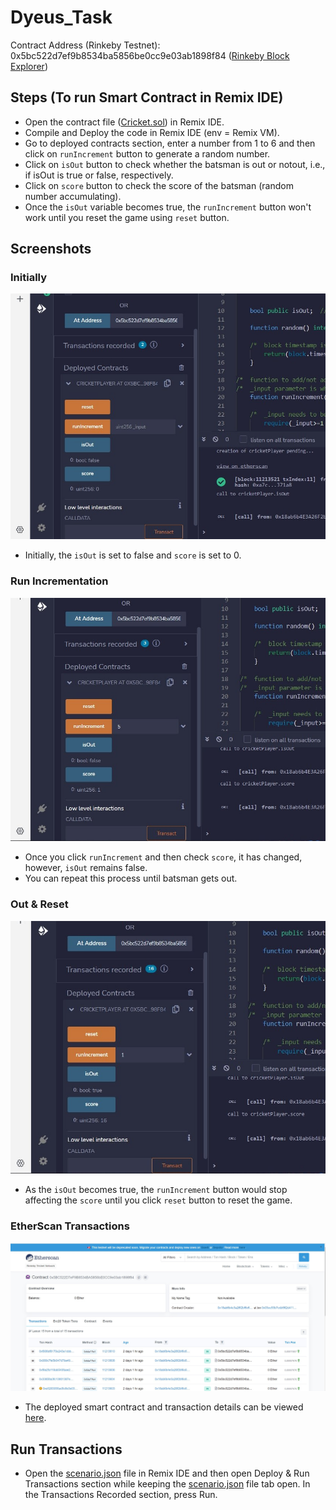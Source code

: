 # Dyeus_Task
Contract Address (Rinkeby Testnet): 0x5bc522d7ef9b8534ba5856be0cc9e03ab1898f84 ([Rinkeby Block Explorer](https://rinkeby.etherscan.io/address/0x5bc522d7ef9b8534ba5856be0cc9e03ab1898f84))

## Steps (To run Smart Contract in Remix IDE)
- Open the contract file ([Cricket.sol](https://github.com/MumukshTayal/Dyeus_Task/blob/main/Cricket.sol)) in Remix IDE.
- Compile and Deploy the code in Remix IDE (env = Remix VM).
- Go to deployed contracts section, enter a number from 1 to 6 and then click on ```runIncrement``` button to generate a random number.
- Click on ```isOut``` button to check whether the batsman is out or notout, i.e., if isOut is true or false, respectively.
- Click on ```score``` button to check the score of the batsman (random number accumulating).
- Once the ```isOut``` variable becomes true, the ```runIncrement``` button won't work until you reset the game using ```reset``` button.

## Screenshots
### Initially
![one](https://github.com/MumukshTayal/Dyeus_Task/blob/main/Screenshots/Initially.jpg)
- Initially, the ```isOut``` is set to false and ```score``` is set to 0.

### Run Incrementation
![two](https://github.com/MumukshTayal/Dyeus_Task/blob/main/Screenshots/Run_Incrementation.jpg)
- Once you click ```runIncrement``` and then check ```score```, it has changed, however, ```isOut``` remains false.
- You can repeat this process until batsman gets out.

### Out & Reset
![three](https://github.com/MumukshTayal/Dyeus_Task/blob/main/Screenshots/Out_Reset.jpg)
- As the ```isOut``` becomes true, the ```runIncrement``` button would stop affecting the ```score``` until you click ```reset``` button to reset the game.

### EtherScan Transactions
![four](https://github.com/MumukshTayal/Dyeus_Task/blob/main/Screenshots/Etherscan_Txns.jpg)
- The deployed smart contract and transaction details can be viewed [here](https://rinkeby.etherscan.io/address/0x5bc522d7ef9b8534ba5856be0cc9e03ab1898f84).

## Run Transactions
- Open the [scenario.json](https://github.com/MumukshTayal/Dyeus_Task/blob/main/scenario.json) file in Remix IDE and then open Deploy & Run Transactions section while keeping the [scenario.json](https://github.com/MumukshTayal/Dyeus_Task/blob/main/scenario.json) file tab open. In the Transactions Recorded section, press Run.
